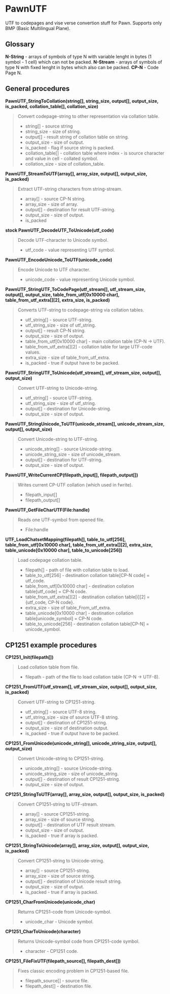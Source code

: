 # PawnUTF
UTF to codepages and vise verse convertion stuff for Pawn. Supports only BMP (Basic Multilingual Plane).  

## Glossary
__N-String__ - arrays of symbols of type N with variable lenght in bytes (1 symbol - 1 cell) which can not be packed.
__N-Stream__ - arrays of symbols of type N with fixed lenght in bytes which also can be packed.
__CP-N__ - Code Page N.

## General procedures
__PawnUTF_StringToCollation(string[], string_size, output[], output_size, is_packed, collation_table[], collation_size)__
> Convert codepage-string to other representation via collation table.
> * string[] - source string
> * string_size - size of string.
> * output[] - result string of collation table on string.
> * output_size - size of output.
> * is_packed - flag if source string is packed.
> * collation_table[] - collation table where index - is source character and value in cell - collated symbol.
> * collation_size - size of collation_table.

**PawnUTF_StreamToUTF(array[], array_size, output[], output_size, is_packed)**
> Extract UTF-string characters from string-stream.
> * array[] - source CP-N string.
> * array_size - size of array.
> * output[] - destination for result UTF-string.
> * output_size - size of output.
> * is_packed
>

**stock PawnUTF_DecodeUTF_ToUnicode(utf_code)**
> Decode UTF-character to Unicode symbol.
> * utf_code - value representing UTF symbol.
>
**PawnUTF_EncodeUnicode_ToUTF(unicode_code)**
> Encode Unicode to UTF character.
> * unicode_code - value representing Unicode symbol.
>
**PawnUTF_StringUTF_ToCodePage(utf_stream[], utf_stream_size, output[], output_size, table_from_utf[0x10000 char], table_from_utf_extra[][2], extra_size, is_packed)**
> Converts UTF-string to codepage-string via collation tables.
> * utf_string[] - source UTF-string.
> * utf_string_size - size of utf_string.
> * output[] - result CP-N string.
> * output_size - size of output.
> * table_from_utf[0x10000 char] - main collation table (CP-N -> UTF).
> * table_from_utf_extra[][2] - collation table for large UTF-code values.
> * extra_size - size of table_from_utf_extra.
> * is_packed - true if output have to be packed.
>
**PawnUTF_StringUTF_ToUnicode(utf_stream[], utf_stream_size, output[], output_size)**
> Convert UTF-string to Unicode-string.
> * utf_string[] - source UTF-string.
> * utf_string_size - size of utf_string.
> * output[] - destination for Unicode-string.
> * output_size - size of output.
>
**PawnUTF_StringUnicode_ToUTF(unicode_stream[], unicode_stream_size, output[], output_size)**
> Convert Unicode-string to UTF-string.
> * unicode_string[] - source Unicode-string.
> * unicode_string_size - size of unicode_stream.
> * output[] - destination for UTF-string.
> * output_size - size of output.


**PawnUTF_WriteCurrentCP(filepath_input[], filepath_output[])**
> Writes current CP-UTF collation (which used in fwrite).
> * filepath_input[]
> * filepath_output[]

**PawnUTF_GetFileCharUTF(File:handle)**
> Reads one UTF-symbol from opened file.
> * File:handle
>

**UTF_LoadChatsetMapping(filepath[], table_to_utf[256], table_from_utf[0x10000 char], table_from_utf_extra[][2], extra_size, table_unicode[0x10000 char], table_to_unicode[256])**
> Load codepage collation table.
> * filepath[] - path of file with collation table to load.
> * table_to_utf[256] - destination collation table[CP-N code] = utf_code.
> * table_from_utf[0x10000 char] - destination collation table[utf_code] = CP-N code.
> * table_from_utf_extra[][2] - destination collation table[i][2] = {utf_code, CP-N code}.
> * extra_size - size of table_From_utf_extra.
> * table_unicode[0x10000 char] - destination collation table[unicode_symbol] = CP-N code.
> * table_to_unicode[256] - destination collation table[CP-N] = unicode_symbol.
>


## CP1251 example procedures
**CP1251_Init(filepath[])**
> Load collation table from file.
> * filepath - path of the file to load collation table (CP-N -> UTF-8).
>

**CP1251_FromUTF(utf_stream[], utf_stream_size, output[], output_size, is_packed)**
> Convert UTF-string to CP1251-string.
> * utf_string[] - source UTF-8 string.
> * utf_string_size - size of source UTF-8 string.
> * output[] - destination of CP1251-string.
> * output_size - size of destination output.
> * is_packed - true if output have to be packed.
>

**CP1251_FromUnicode(unicode_string[], unicode_string_size, output[], output_size)**
> Convert Unicode-string to CP1251-string.
> * unicode_string[] - source Unicode-string.
> * unicode_string_size - size of unicode_string.
> * output[] - destination of result CP1251-string.
> * output_size - size of output.


**CP1251_StringToUTF(array[], array_size, output[], output_size, is_packed)**
> Convert CP1251-string to UTF-stream.
> * array[] - source CP1251-string.
> * array_size - size of source string.
> * output[] - destination of UTF result stream.
> * output_size - size of output.
> * is_packed - true if array is packed.
>

**CP1251_StringToUnicode(array[], array_size, output[], output_size, is_packed)**
> Convert CP1251-string to Unicode-string.
> * array[] - source CP1251-string.
> * array_size - size of source string.
> * output[] - destination of Unicode result string.
> * output_size - size of output.
> * is_packed - true if array is packed.
> 

**CP1251_CharFromUnicode(unicode_char)**  
> Returns CP1251-code from Unicode-symbol.
> * unicode_char - Unicode symbol.  
> 

**CP1251_CharToUnicode(character)**  
> Returns Unicode-symbol code from CP1251-code symbol.  
> * character - CP1251 code.
> 

**CP1251_FileFixUTF(filepath_source[], filepath_dest[])**  
> Fixes classic encoding problem in CP1251-based file.  
> * filepath_source[] - source file.
> * filepath_dest[] - destination file.
> 
